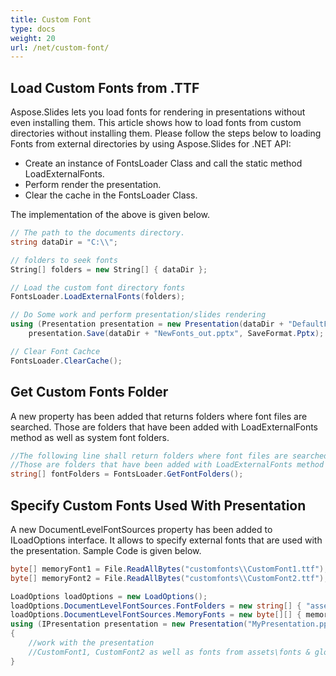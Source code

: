 ```yaml
---
title: Custom Font
type: docs
weight: 20
url: /net/custom-font/
---
```


## **Load Custom Fonts from .TTF**
Aspose.Slides lets you load fonts for rendering in presentations without even installing them. This article shows how to load fonts from custom directories without installing them. Please follow the steps below to loading Fonts from external directories by using Aspose.Slides for .NET API:

- Create an instance of FontsLoader Class and call the static method LoadExternalFonts.
- Perform render the presentation.
- Clear the cache in the FontsLoader Class.

The implementation of the above is given below.

``` csharp
// The path to the documents directory.
string dataDir = "C:\\";

// folders to seek fonts
String[] folders = new String[] { dataDir };

// Load the custom font directory fonts
FontsLoader.LoadExternalFonts(folders);

// Do Some work and perform presentation/slides rendering
using (Presentation presentation = new Presentation(dataDir + "DefaultFonts.pptx"))
    presentation.Save(dataDir + "NewFonts_out.pptx", SaveFormat.Pptx);

// Clear Font Cachce
FontsLoader.ClearCache();
```

## **Get Custom Fonts Folder**
A new property has been added that returns folders where font files are searched. Those are folders that have been added with LoadExternalFonts method as well as system font folders.

```c#
//The following line shall return folders where font files are searched.
//Those are folders that have been added with LoadExternalFonts method as well as system font folders.
string[] fontFolders = FontsLoader.GetFontFolders();

```


## **Specify Custom Fonts Used With Presentation**
A new DocumentLevelFontSources property has been added to ILoadOptions interface. It allows to specify external fonts that are used with the presentation. Sample Code is given below.

```c#
byte[] memoryFont1 = File.ReadAllBytes("customfonts\\CustomFont1.ttf");
byte[] memoryFont2 = File.ReadAllBytes("customfonts\\CustomFont2.ttf");

LoadOptions loadOptions = new LoadOptions();
loadOptions.DocumentLevelFontSources.FontFolders = new string[] { "assets\\fonts", "global\\fonts" };
loadOptions.DocumentLevelFontSources.MemoryFonts = new byte[][] { memoryFont1, memoryFont2 };
using (IPresentation presentation = new Presentation("MyPresentation.pptx", loadOptions))
{
    //work with the presentation
    //CustomFont1, CustomFont2 as well as fonts from assets\fonts & global\fonts folders and their subfolders are available to the presentation
}
```

